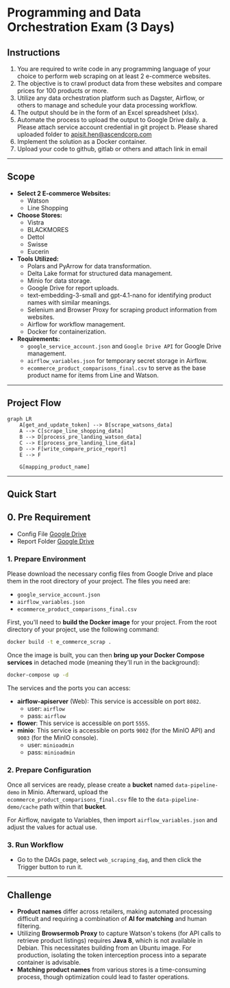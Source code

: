 # Programming and Data Orchestration Exam (3 Days)

## Instructions

1.  You are required to write code in any programming language of your choice to perform web scraping on at least 2 e-commerce websites.
2.  The objective is to crawl product data from these websites and compare prices for 100 products or more.
3.  Utilize any data orchestration platform such as Dagster, Airflow, or others to manage and schedule your data processing workflow.
4.  The output should be in the form of an Excel spreadsheet (xlsx).
5.  Automate the process to upload the output to Google Drive daily.
    a.  Please attach service account credential in git project
    b.  Please shared uploaded folder to apisit.hen@ascendcorp.com
6.  Implement the solution as a Docker container.
7.  Upload your code to github, gitlab or others and attach link in email

---

## Scope
- **Select 2 E-commerce Websites:**
	- Watson
	- Line Shopping
- **Choose Stores:**
	- Vistra
	- BLACKMORES
	- Dettol
	- Swisse
	- Eucerin
- **Tools Utilized:**
	- Polars and PyArrow for data transformation.
	- Delta Lake format for structured data management.
	- Minio for data storage.
	- Google Drive for report uploads.
	- text-embedding-3-small and gpt-4.1-nano for identifying product names with similar meanings.
	- Selenium and Browser Proxy for scraping product information from websites.
	- Airflow for workflow management.
	- Docker for containerization.
- **Requirements:**
	- `google_service_account.json` and `Google Drive API` for Google Drive management.
	- `airflow_variables.json` for temporary secret storage in Airflow.
	- `ecommerce_product_comparisons_final.csv` to serve as the base product name for items from Line and Watson.

---

## Project Flow
```mermaid
graph LR
    A[get_and_update_token] --> B[scrape_watsons_data]
    A --> C[scrape_line_shopping_data]
    B --> D[process_pre_landing_watson_data]
    C --> E[process_pre_landing_line_data]
    D --> F[write_compare_price_report]
    E --> F

    G[mapping_product_name]
```

---

## Quick Start

## 0. Pre Requirement
- Config File [Google Drive](https://drive.google.com/drive/folders/1ciyLMz9SO_A4WQVr7GG5Y1DptbaAjz3G?usp=sharing)
- Report Folder [Google Drive](https://drive.google.com/drive/folders/1EXRnLYXXxjc46nBcJ8DYKjEhv5zd-xfE?usp=sharing)

### 1. Prepare Environment

Please download the necessary config files from Google Drive and place them in the root directory of your project. The files you need are:
- `google_service_account.json`
- `airflow_variables.json`
- `ecommerce_product_comparisons_final.csv`

First, you'll need to **build the Docker image** for your project. From the root directory of your project, use the following command:

```bash
docker build -t e_commerce_scrap .
```

Once the image is built, you can then **bring up your Docker Compose services** in detached mode (meaning they'll run in the background):

```bash
docker-compose up -d
```

The services and the ports you can access:
- **airflow-apiserver** (Web): This service is accessible on port `8082`.
  - user: `airflow`
  - pass: `airflow`
- **flower**: This service is accessible on port `5555`.
- **minio**: This service is accessible on ports `9002` (for the MinIO API) and `9003` (for the MinIO console).
  - user: `minioadmin`
  - pass: `minioadmin`

### 2. Prepare Configuration

Once all services are ready, please create a **bucket** named `data-pipeline-demo` in Minio. Afterward, upload the `ecommerce_product_comparisons_final.csv` file to the `data-pipeline-demo/cache` path within that **bucket**.

For Airflow, navigate to Variables, then import `airflow_variables.json` and adjust the values for actual use.

### 3. Run Workflow

- Go to the DAGs page, select `web_scraping_dag`, and then click the Trigger button to run it.

---

## Challenge

- **Product names** differ across retailers, making automated processing difficult and requiring a combination of **AI for matching** and human filtering.
- Utilizing **Browsermob Proxy** to capture Watson's tokens (for API calls to retrieve product listings) requires **Java 8**, which is not available in Debian. This necessitates building from an Ubuntu image. For production, isolating the token interception process into a separate container is advisable.
- **Matching product names** from various stores is a time-consuming process, though optimization could lead to faster operations.